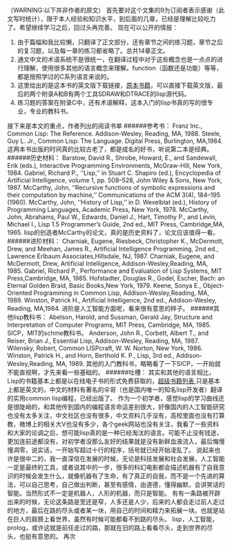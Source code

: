 （WARNING:以下并非作者的原文）
首先要对这个文集的9为订阅者表示感谢（此文写时统计），限于本人经验和知识水平，到后面的几章，已经是理解比较吃力了。希望继续学习之后，回过头再完善。
现在可以公开的情报：
1. 由于篇幅和我比较懒，只翻译了正文部分，还有章节之间的练习题，章节之后的复习题，以及每一章的练习都省略了。总共14章正文。
2. 通文中文的术语系统不是很统一，在翻译过程中对于这些概念也是一点点的进行理解，使用很多其他的语言概念来理解。function（函数还是功能）等等，都是按照学过的C系列语言来说的。
3. 这里给出的是这本书的英文版下载链接，[原本书籍](http://www.cs.cmu.edu/~dst/LispBook/)，可以直接下载英文版，最后的两个附录A和B有两个工具SDRAW和DTRACE的lisp源代码。
4. 练习题的答案在附录C中，还有术语解释，这本入门的lisp书真的写的很专业，专业的教科书。

接下来是本文的重点，作者列出的阅读书单
######参考书：
Franz Inc., Common Lisp: The Reference. Addison-Wesley, Reading, MA, 1988.
Steele, Guy L. Jr., Common Lisp: The Language. Digital Press, Burlington, MA,1984.
这两本书出版的时间真的比较古老了，都是成名的好书，听说第二本是经典。
######历史材料：
Barstow, David R., Shrobe, Howard, E., and Sandewall, Erik (eds.), Interactive Programming Environments, McGraw-Hill, New York, 1984.
Gabriel, Richard P., ‘‘Lisp,’’ in Stuart C. Shapiro (ed.), Encyclopedia of Artificial Intelligence, volume 1, pp. 508–528, John Wiley & Sons, New York, 1987.
McCarthy, John, ‘‘Recursive functions of symbolic expressions and their computation by machine,’’ Communications of the ACM 3(4), 184–195 (1960).
McCarthy, John, ‘‘History of Lisp,’’ in D. Wexelblat (ed.), History of Programming Languages, Academic Press, New York, 1978.
McCarthy, John, Abrahams, Paul W., Edwards, Daniel J., Hart, Timothy P., and Levin, Michael I., Lisp 1.5 Programmer’s Guide, 2nd ed., MIT Press, Cambridge,MA, 1965.
lisp的创造者McCarthy的论文，真的是历史资料了，论文应该值得一看。
######进阶材料：
Charniak, Eugene, Riesbeck, Christopher K., McDermott, Drew, and Meehan, James R., Artificial Intelligence Programming, 2nd ed., Lawrence Erlbaum Associates,Hillsdale, NJ, 1987.
Charniak, Eugene, and McDermott, Drew, Artificial Intelligence, Addison-Wesley,Reading, MA, 1985.
Gabriel, Richard P., Performance and Evaluation of Lisp Systems, MIT Press,Cambridge, MA, 1985.
Hofstadter, Douglas R., Godel, Escher, Bach: an Eternal Golden Braid, Basic Books,New York, 1979.
Keene, Sonya E., Object-Oriented Programming in Common Lisp, Addison-Wesley,Reading, MA, 1989.
Winston, Patrick H., Artificial Intelligence, 2nd ed., Addison-Wesley, Reading, MA,1984.
进阶是人工智能方面呢，看来很有意思的样子。
######其他lisp教科书：
Abelson, Harold, and Sussman, Gerald Jay, Structure and Interpretation of Computer Programs, MIT Press, Cambridge, MA, 1985. SICP，MIT的schme教科书。
Anderson, John R., Corbett, Albert T., and Reiser, Brian J., Essential Lisp, Addison-Wesley, Reading, MA, 1987.
Wilensky, Robert, Common LISPcraft, W. W. Norton, New York, 1986.
Winston, Patrick H., and Horn, Berthold K. P., Lisp, 3rd ed., Addison-Wesley,Reading, MA, 1989.
其他的入门教科书，略略看了一下SICP，一开始就不能直视啊，才先来看一些基础的。
######吐槽：
其实和其他的语言相比，Lisp的书籍基本上都是以在线电子书的形式免费获取的，[超级书籍列表](http://cliki.net/Lisp%20books),只是基本上都是英文的，中文的材料有著名的伞哥（也是国内唯一的知名lisp开发者）翻译的实用common lisp编程，已经出版了。
作为一个初学者，感觉lisp的学习曲线还是很陡峭的，和其他传到国内的编程语言命运差别很大，好像国内的人工智能研究也没有太多关注，中文社区也没有很多，中文资料几乎没有，高校里面也没有打算教，微博上的相关大V也没有多少，各个geek网站也没有关注，我看了一些资料和大家的论调之后，想可能lisp真的是一种已经淘汰的语言。可能不止没有钱途，更加连前途都没有，对初学者没那么友好的结果就是没有新鲜血液流入，最后悔慢慢凋零，说实话，一开始写超过十行的程序，括号就已经开始凌乱了。
说起来也许是很中二的，我一直深信在发展的时候，无论是科技发展和社会发展，人工智能一定是最终的工具，或者说其中的一步，很多的科幻电影都会描述机器有了自我意识的时候会发生什么，就像机器有了生命，有了真正的自我，而不是一个先进的算法，可以自己思考，自己做出判断，甚至有感情，由道德，懂得幽默，会讲笑话的智能。当然形式不一定是机器人，人形的机器，而只是智能。
有有一条路被开辟出来的时候，无论这条路是宽还是窄，人多还是人少，后来的人都会走过前人走过的地方，最后在路的尽头或者某一块，用自己的时间和精力来拓展一块。也就是站在巨人的肩膀上看世界，虽然有时候可能都看不到路的尽头。
lisp，人工智能，prolog，或许这就是前任走过的路，那就在旧的路上看看尽头，走到世界的尽头，也挺有意思的。
再次
